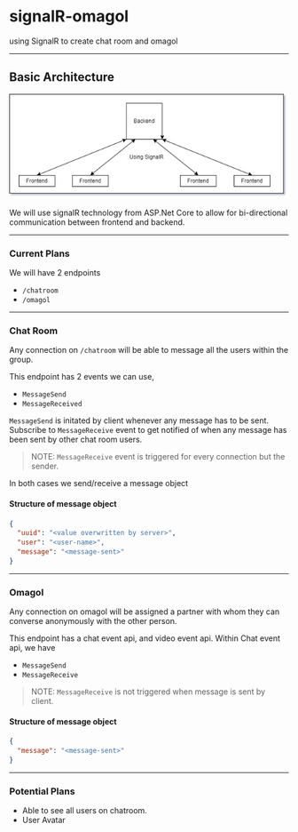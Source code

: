 # signalR-omagol
using SignalR to create chat room and omagol

---
## Basic Architecture

![Basic Architecure](/basic-architecture.png)

We will use signalR technology from ASP.Net Core to allow for bi-directional communication between frontend and backend.

---
### Current Plans

We will have 2 endpoints
- `/chatroom`
- `/omagol`

--- 

### Chat Room
Any connection on `/chatroom` will be able to message all the users within the group.

This endpoint has 2 events we can use,
- `MessageSend`
- `MessageReceived`

`MessageSend` is initated by client whenever any message has to be sent.
Subscribe to `MessageReceive` event to get notified of when any message has been sent by other chat room users.

> NOTE: `MessageReceive` event is triggered for every connection but the sender.

In both cases we send/receive a message object
#### Structure of message object
```json
{
  "uuid": "<value overwritten by server>",
  "user": "<user-name>",
  "message": "<message-sent>"
}
```

---

### Omagol

Any connection on omagol will be assigned a partner with whom they can converse anonymously with the other person.

This endpoint has a chat event api, and video event api.
Within Chat event api, we have 
- `MessageSend`
- `MessageReceive`

> NOTE: `MessageReceive` is not triggered when message is sent by client.

#### Structure of message object

```json
{
  "message": "<message-sent>"
}
```

---

### Potential Plans

- Able to see all users on chatroom.
- User Avatar